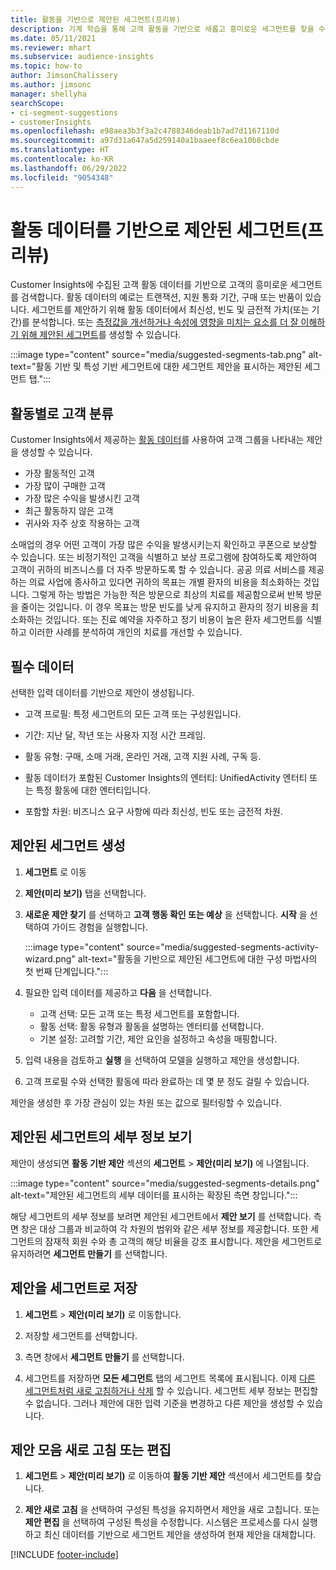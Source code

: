 ```yaml
---
title: 활동을 기반으로 제안된 세그먼트(프리뷰)
description: 기계 학습을 통해 고객 활동을 기반으로 새롭고 흥미로운 세그먼트를 찾을 수 있습니다.
ms.date: 05/11/2021
ms.reviewer: mhart
ms.subservice: audience-insights
ms.topic: how-to
author: JimsonChalissery
ms.author: jimsonc
manager: shellyha
searchScope:
- ci-segment-suggestions
- customerInsights
ms.openlocfilehash: e98aea3b3f3a2c4788346deab1b7ad7d1167110d
ms.sourcegitcommit: a97d31a647a5d259140a1baaeef8c6ea10b8cbde
ms.translationtype: HT
ms.contentlocale: ko-KR
ms.lasthandoff: 06/29/2022
ms.locfileid: "9054348"
---
```

# <a name="suggested-segments-based-on-activity-data-preview"></a>활동 데이터를 기반으로 제안된 세그먼트(프리뷰)

Customer Insights에 수집된 고객 활동 데이터를 기반으로 고객의 흥미로운 세그먼트를 검색합니다. 활동 데이터의 예로는 트랜잭션, 지원 통화 기간, 구매 또는 반품이 있습니다. 세그먼트를 제안하기 위해 활동 데이터에서 최신성, 빈도 및 금전적 가치(또는 기간)를 분석합니다. 또는 [측정값을 개선하거나 속성에 영향을 미치는 요소를 더 잘 이해하기 위해 제안된 세그먼트](suggested-segments.md)를 생성할 수 있습니다.

:::image type="content" source="media/suggested-segments-tab.png" alt-text="활동 기반 및 특성 기반 세그먼트에 대한 세그먼트 제안을 표시하는 제안된 세그먼트 탭.":::

## <a name="categorize-customers-by-activity"></a>활동별로 고객 분류

Customer Insights에서 제공하는 [활동 데이터](activities.md)를 사용하여 고객 그룹을 나타내는 제안을 생성할 수 있습니다.

- 가장 활동적인 고객 
- 가장 많이 구매한 고객 
- 가장 많은 수익을 발생시킨 고객 
- 최근 활동하지 않은 고객 
- 귀사와 자주 상호 작용하는 고객  

소매업의 경우 어떤 고객이 가장 많은 수익을 발생시키는지 확인하고 쿠폰으로 보상할 수 있습니다. 또는 비정기적인 고객을 식별하고 보상 프로그램에 참여하도록 제안하여 고객이 귀하의 비즈니스를 더 자주 방문하도록 할 수 있습니다.
공공 의료 서비스를 제공하는 의료 사업에 종사하고 있다면 귀하의 목표는 개별 환자의 비용을 최소화하는 것입니다. 그렇게 하는 방법은 가능한 적은 방문으로 최상의 치료를 제공함으로써 반복 방문을 줄이는 것입니다. 이 경우 목표는 방문 빈도를 낮게 유지하고 환자의 정기 비용을 최소화하는 것입니다. 또는 진료 예약을 자주하고 정기 비용이 높은 환자 세그먼트를 식별하고 이러한 사례를 분석하여 개인의 치료를 개선할 수 있습니다. 

## <a name="required-data"></a>필수 데이터

선택한 입력 데이터를 기반으로 제안이 생성됩니다. 

- 고객 프로필: 특정 세그먼트의 모든 고객 또는 구성원입니다. 

- 기간: 지난 달, 작년 또는 사용자 지정 시간 프레임.

- 활동 유형: 구매, 소매 거래, 온라인 거래, 고객 지원 사례, 구독 등.  

- 활동 데이터가 포함된 Customer Insights의 엔터티: UnifiedActivity 엔터티 또는 특정 활동에 대한 엔터티입니다. 

- 포함할 차원: 비즈니스 요구 사항에 따라 최신성, 빈도 또는 금전적 차원.

## <a name="generate-suggested-segments"></a>제안된 세그먼트 생성

1. **세그먼트** 로 이동

1. **제안(미리 보기)** 탭을 선택합니다.

1. **새로운 제안 찾기** 를 선택하고 **고객 행동 확인 또는 예상** 을 선택합니다. **시작** 을 선택하여 가이드 경험을 실행합니다.

   :::image type="content" source="media/suggested-segments-activity-wizard.png" alt-text="활동을 기반으로 제안된 세그먼트에 대한 구성 마법사의 첫 번째 단계입니다.":::

1. 필요한 입력 데이터를 제공하고 **다음** 을 선택합니다.

   - 고객 선택: 모든 고객 또는 특정 세그먼트를 포함합니다.
   - 활동 선택: 활동 유형과 활동을 설명하는 엔터티를 선택합니다.
   - 기본 설정: 고려할 기간, 제안 요인을 설정하고 속성을 매핑합니다.

1. 입력 내용을 검토하고 **실행** 을 ​​선택하여 모델을 실행하고 제안을 생성합니다.

1. 고객 프로필 수와 선택한 활동에 따라 완료하는 데 몇 분 정도 걸릴 수 있습니다. 

제안을 생성한 후 가장 관심이 있는 차원 또는 값으로 필터링할 수 있습니다. 

## <a name="view-details-of-a-suggested-segment"></a>제안된 세그먼트의 세부 정보 보기

제안이 생성되면 **활동 기반 제안** 섹션의 **세그먼트** > **제안(미리 보기)** 에 나열됩니다.

:::image type="content" source="media/suggested-segments-details.png" alt-text="제안된 세그먼트의 세부 데이터를 표시하는 확장된 측면 창입니다.":::

해당 세그먼트의 세부 정보를 보려면 제안된 세그먼트에서 **제안 보기** 를 선택합니다. 측면 창은 대상 그룹과 비교하여 각 차원의 범위와 같은 세부 정보를 제공합니다. 또한 세그먼트의 잠재적 회원 수와 총 고객의 해당 비율을 강조 표시합니다. 제안을 세그먼트로 유지하려면 **세그먼트 만들기** 를 선택합니다.    

## <a name="save-a-suggestion-as-a-segment"></a>제안을 세그먼트로 저장

1. **세그먼트** > **제안(미리 보기)** 로 이동합니다.

1. 저장할 세그먼트를 선택합니다. 

1. 측면 창에서 **세그먼트 만들기** 를 선택합니다. 

1. 세그먼트를 저장하면 **모든 세그먼트** 탭의 세그먼트 목록에 표시됩니다. 이제 [다른 세그먼트처럼 새로 고침하거나 삭제](segments.md) 할 수 있습니다. 세그먼트 세부 정보는 편집할 수 없습니다. 그러나 제안에 대한 입력 기준을 변경하고 다른 제안을 생성할 수 있습니다.

## <a name="refresh-or-edit-a-set-of-suggestions"></a>제안 모음 새로 고침 또는 편집

1. **세그먼트** > **제안(미리 보기)** 로 이동하여 **활동 기반 제안** 섹션에서 세그먼트를 찾습니다.

1. **제안 새로 고침** 을 선택하여 구성된 특성을 유지하면서 제안을 새로 고칩니다. 또는 **제안 편집** 을 선택하여 구성된 특성을 수정합니다. 시스템은 프로세스를 다시 실행하고 최신 데이터를 기반으로 세그먼트 제안을 생성하여 현재 제안을 대체합니다.

[!INCLUDE [footer-include](includes/footer-banner.md)]
